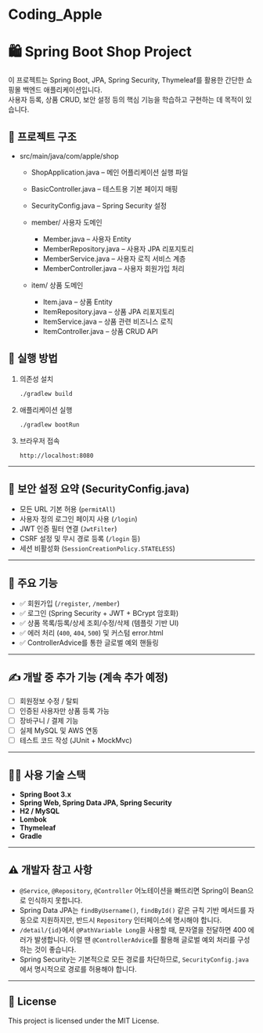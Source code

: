 # Coding_Apple
# 🛍️ Spring Boot Shop Project

이 프로젝트는 Spring Boot, JPA, Spring Security, Thymeleaf를 활용한 간단한 쇼핑몰 백엔드 애플리케이션입니다.  
사용자 등록, 상품 CRUD, 보안 설정 등의 핵심 기능을 학습하고 구현하는 데 목적이 있습니다.

## 📁 프로젝트 구조

- src/main/java/com/apple/shop
  - ShopApplication.java – 메인 어플리케이션 실행 파일
  - BasicController.java – 테스트용 기본 페이지 매핑
  - SecurityConfig.java – Spring Security 설정

  - member/ 사용자 도메인
    - Member.java – 사용자 Entity
    - MemberRepository.java – 사용자 JPA 리포지토리
    - MemberService.java – 사용자 로직 서비스 계층
    - MemberController.java – 사용자 회원가입 처리

  - item/ 상품 도메인
    - Item.java – 상품 Entity
    - ItemRepository.java – 상품 JPA 리포지토리
    - ItemService.java – 상품 관련 비즈니스 로직
    - ItemController.java – 상품 CRUD API

## 🚀 실행 방법

1. 의존성 설치

    ```bash
    ./gradlew build
    ```

2. 애플리케이션 실행

    ```bash
    ./gradlew bootRun
    ```

3. 브라우저 접속

    ```
    http://localhost:8080
    ```

---

## 🔐 보안 설정 요약 (SecurityConfig.java)

- 모든 URL 기본 허용 (`permitAll`)
- 사용자 정의 로그인 페이지 사용 (`/login`)
- JWT 인증 필터 연결 (`JwtFilter`)
- CSRF 설정 및 무시 경로 등록 (`/login` 등)
- 세션 비활성화 (`SessionCreationPolicy.STATELESS`)

---

## 📄 주요 기능

- ✅ 회원가입 (`/register`, `/member`)
- ✅ 로그인 (Spring Security + JWT + BCrypt 암호화)
- ✅ 상품 목록/등록/상세 조회/수정/삭제 (템플릿 기반 UI)
- ✅ 에러 처리 (`400`, `404`, `500`) 및 커스텀 error.html
- ✅ ControllerAdvice를 통한 글로벌 예외 핸들링

---

## ✍️ 개발 중 추가 기능 (계속 추가 예정)

- [ ] 회원정보 수정 / 탈퇴
- [ ] 인증된 사용자만 상품 등록 가능
- [ ] 장바구니 / 결제 기능
- [ ] 실제 MySQL 및 AWS 연동
- [ ] 테스트 코드 작성 (JUnit + MockMvc)

---

## 👨‍💻 사용 기술 스택

- **Spring Boot 3.x**
- **Spring Web, Spring Data JPA, Spring Security**
- **H2 / MySQL**
- **Lombok**
- **Thymeleaf**
- **Gradle**

---

## ⚠️ 개발자 참고 사항

- `@Service`, `@Repository`, `@Controller` 어노테이션을 빠뜨리면 Spring이 Bean으로 인식하지 못합니다.
- Spring Data JPA는 `findByUsername()`, `findById()` 같은 규칙 기반 메서드를 자동으로 지원하지만, 반드시 `Repository` 인터페이스에 명시해야 합니다.
- `/detail/{id}`에서 `@PathVariable Long`을 사용할 때, 문자열을 전달하면 400 에러가 발생합니다. 이럴 땐 `@ControllerAdvice`를 활용해 글로벌 예외 처리를 구성하는 것이 좋습니다.
- Spring Security는 기본적으로 모든 경로를 차단하므로, `SecurityConfig.java`에서 명시적으로 경로를 허용해야 합니다.

---

## 📜 License

This project is licensed under the MIT License.
